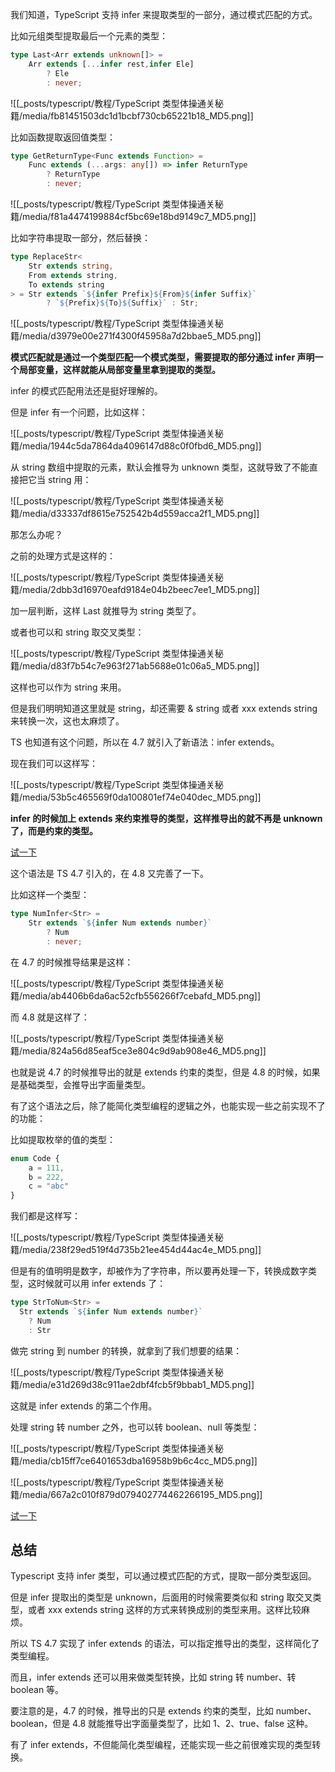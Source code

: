 我们知道，TypeScript 支持 infer 来提取类型的一部分，通过模式匹配的方式。

比如元组类型提取最后一个元素的类型：

```typescript
type Last<Arr extends unknown[]> = 
    Arr extends [...infer rest,infer Ele]
        ? Ele 
        : never;
```

![[_posts/typescript/教程/TypeScript 类型体操通关秘籍/media/fb81451503dc1d1bcbf730cb65221b18_MD5.png]]

比如函数提取返回值类型：

```typescript
type GetReturnType<Func extends Function> = 
    Func extends (...args: any[]) => infer ReturnType 
        ? ReturnType 
        : never;
```

![[_posts/typescript/教程/TypeScript 类型体操通关秘籍/media/f81a4474199884cf5bc69e18bd9149c7_MD5.png]]

比如字符串提取一部分，然后替换：

```typescript
type ReplaceStr<
    Str extends string,
    From extends string,
    To extends string
> = Str extends `${infer Prefix}${From}${infer Suffix}` 
        ? `${Prefix}${To}${Suffix}` : Str;
```

![[_posts/typescript/教程/TypeScript 类型体操通关秘籍/media/d3979e00e271f4300f45958a7d2bbae5_MD5.png]]

**模式匹配就是通过一个类型匹配一个模式类型，需要提取的部分通过 infer 声明一个局部变量，这样就能从局部变量里拿到提取的类型。**

infer 的模式匹配用法还是挺好理解的。

但是 infer 有一个问题，比如这样：

![[_posts/typescript/教程/TypeScript 类型体操通关秘籍/media/1944c5da7864da4096147d88c0f0fbd6_MD5.png]]

从 string 数组中提取的元素，默认会推导为 unknown 类型，这就导致了不能直接把它当 string 用：


![[_posts/typescript/教程/TypeScript 类型体操通关秘籍/media/d33337df8615e752542b4d559acca2f1_MD5.png]]

那怎么办呢？

之前的处理方式是这样的：

![[_posts/typescript/教程/TypeScript 类型体操通关秘籍/media/2dbb3d16970eafd9184e04b2beec7ee1_MD5.png]]

加一层判断，这样 Last 就推导为 string 类型了。

或者也可以和 string 取交叉类型：

![[_posts/typescript/教程/TypeScript 类型体操通关秘籍/media/d83f7b54c7e963f271ab5688e01c06a5_MD5.png]]

这样也可以作为 string 来用。

但是我们明明知道这里就是 string，却还需要 & string 或者 xxx extends string 来转换一次，这也太麻烦了。

TS 也知道有这个问题，所以在 4.7 就引入了新语法：infer extends。

现在我们可以这样写：

![[_posts/typescript/教程/TypeScript 类型体操通关秘籍/media/53b5c465569f0da100801ef74e040dec_MD5.png]]

**infer 的时候加上 extends 来约束推导的类型，这样推导出的就不再是 unknown 了，而是约束的类型。**

[试一下](https://www.typescriptlang.org/play?ts=4.8.0-beta#code/C4TwDgpgBAKhDOwAyBDRAeAggJ21CAHsBAHYAm8Ui2AliQOYDaAugHxQC8UAUFH1DjyFi5SowB0kugDMIeAEoJgAGigy5UVIma9+egPxQABoABzQHAqgADlAVHKB6M0BY-wBIA3luBQAZFWC0GAXyO6enwAXFAkEABucgDc3NygkLBKrgBMWLj4RKQUXj5MbJw8eoKZIjkSUiSyCkqq6niuOkH8hq6l2ZTUdPSBzS3G5tb2zq7+vX1QoeFR2OP8U5ExcQnQcIiuAMzpQlmiud0s7Fy9JcIdUBXi9VCKiHVVGm1ne10MTX2Gppa2ji5owGMJgsZrEgA)

这个语法是 TS 4.7 引入的，在 4.8 又完善了一下。

比如这样一个类型：

```typescript
type NumInfer<Str> = 
    Str extends `${infer Num extends number}`
        ? Num
        : never;
```

在 4.7 的时候推导结果是这样：


![[_posts/typescript/教程/TypeScript 类型体操通关秘籍/media/ab4406b6da6ac52cfb556266f7cebafd_MD5.png]]

而 4.8 就是这样了：

![[_posts/typescript/教程/TypeScript 类型体操通关秘籍/media/824a56d85eaf5ce3e804c9d9ab908e46_MD5.png]]

也就是说 4.7 的时候推导出的就是 extends 约束的类型，但是 4.8 的时候，如果是基础类型，会推导出字面量类型。

有了这个语法之后，除了能简化类型编程的逻辑之外，也能实现一些之前实现不了的功能：

比如提取枚举的值的类型：

```typescript
enum Code {
    a = 111,
    b = 222,
    c = "abc"
}
```
我们都是这样写：

![[_posts/typescript/教程/TypeScript 类型体操通关秘籍/media/238f29ed519f4d735b21ee454d44ac4e_MD5.png]]

但是有的值明明是数字，却被作为了字符串，所以要再处理一下，转换成数字类型，这时候就可以用 infer extends 了：

```typescript
type StrToNum<Str> =
  Str extends `${infer Num extends number}`
    ? Num
    : Str
```
做完 string 到 number 的转换，就拿到了我们想要的结果：

![[_posts/typescript/教程/TypeScript 类型体操通关秘籍/media/e31d269d38c911ae2dbf4fcb5f9bbab1_MD5.png]]

这就是 infer extends 的第二个作用。

处理 string 转 number 之外，也可以转 boolean、null 等类型：

![[_posts/typescript/教程/TypeScript 类型体操通关秘籍/media/cb15ff7ce6401653dba16958b9b6c4cc_MD5.png]]

![[_posts/typescript/教程/TypeScript 类型体操通关秘籍/media/667a2c010f879d079402774462266195_MD5.png]]

[试一下](https://www.typescriptlang.org/play?ts=4.8.0-beta#code/KYOwrgtgBAwg9gE2FA3gKCpqBDKBeKARmIBoMsAjfKAJjrKygGNqBybCp1tAXzTQAuATwAOyAMoCATgBU4AOUgAeSVIB8+cqqjAAHgNAIAzlAAGAEhQBLEADNgUqIuh6DIY1HAQKDnqfKYAPxOkAFQAFxQqvzCYlBSwCYEqnLOShYo8Eh+agDcMaIS0nIAQnBwADbA2CAq0hp4WtI6+oYmGTb2jmWVLW4eFOVVNX5hwT0VYZHRgoXxiTTUKXAT1bWs0mDArHkFccuKFRV16pqY2q5tZpadDiFHfVfgR6OMwYeTjNPSe8gJRgBmJbFBRgI5KVjPCo7XJAA)

## 总结

Typescript 支持 infer 类型，可以通过模式匹配的方式，提取一部分类型返回。

但是 infer 提取出的类型是 unknown，后面用的时候需要类似和 string 取交叉类型，或者 xxx extends string 这样的方式来转换成别的类型来用。这样比较麻烦。

所以 TS 4.7 实现了 infer extends 的语法，可以指定推导出的类型，这样简化了类型编程。

而且，infer extends 还可以用来做类型转换，比如 string 转 number、转 boolean 等。

要注意的是，4.7 的时候，推导出的只是 extends 约束的类型，比如 number、boolean，但是 4.8 就能推导出字面量类型了，比如 1、2、true、false 这种。

有了 infer extends，不但能简化类型编程，还能实现一些之前很难实现的类型转换。
